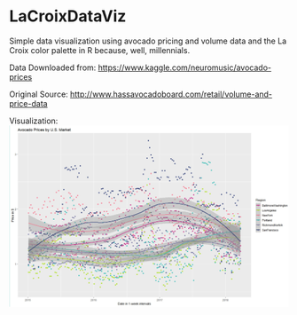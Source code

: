 # LaCroixDataViz
Simple data visualization using avocado pricing and volume data and the La Croix color palette in R because, well, millennials.

Data Downloaded from: https://www.kaggle.com/neuromusic/avocado-prices

Original Source: http://www.hassavocadoboard.com/retail/volume-and-price-data

Visualization:
![alt text](https://github.com/laurenmcdowney/LaCroixDataViz/blob/master/AvocadoPricesbyMarket.JPG)
